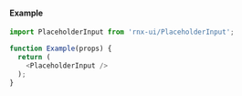 #### Example

```JavaScript
import PlaceholderInput from 'rnx-ui/PlaceholderInput';

function Example(props) {
  return (
    <PlaceholderInput />
  );
}
```


